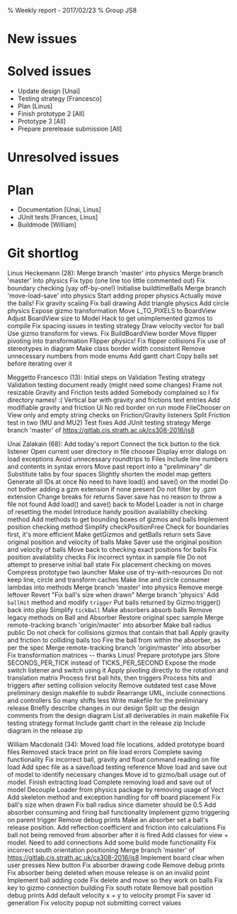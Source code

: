 % Weekly report - 2017/02/23
% Group JS8

# New issues


# Solved issues

- Update design [Unai]
- Testing strategy [Francesco]
- Plan [Linus]
- Finish prototype 2 [All]
- Prototype 3 [All]
- Prepare prerelease submission [All]

# Unresolved issues

# Plan

- Documentation [Unai, Linus]
- JUnit tests [Frances, Linus]
- Buildmode [William]

# Git shortlog

Linus Heckemann (28):
      Merge branch 'master' into physics
      Merge branch 'master' into physics
      Fix typo (one line too little commented out)
      Fix boundary checking (yay off-by-one!)
      Initialise buildtimeBalls
      Merge branch 'move-load-save' into physics
      Start adding proper physics
      Actually move the balls!
      Fix gravity scaling
      Fix ball drawing
      Add triangle physics
      Add circle physics
      Expose gizmo transformation
      Move L_TO_PIXELS to BoardView
      Adjust BoardView size to Model
      Hack to get unimplemented gizmos to compile
      Fix spacing issues in testing strategy
      Draw velocity vector for ball
      Use gizmo transform for views.
      Fix BuildBoardView border
      Move flipper pivoting into transformation
      Flipper physics!
      Fix flipper collisions
      Fix use of stereotypes in diagram
      Make class border width consistent
      Remove unnecessary numbers from mode enums
      Add gantt chart
      Copy balls set before iterating over it

Meggetto Francesco (13):
      Initial steps on Validation Testing strategy
      Validation testing document ready (might need some changes)
      Frame not resizable
      Gravity and Friction tests added
      Somebody complained so I fix directory names! :(
      Vertical bar with gravity and frictions text entries
      Add modifiable gravity and friction UI
      No red border on run mode
      FileChooser on View only and empty string checks on Friction/Gravity listeners
      Split Friction test in two (MU and MU2)
      Test fixes
      Add JUnit testing strategy
      Merge branch 'master' of https://gitlab.cis.strath.ac.uk/cs308-2016/js8

Unai Zalakain (68):
      Add today's report
      Connect the tick button to the tick listener
      Open current user directory in file chooser
      Display error dialogs on load exceptions
      Avoid unnecessary roundtrips to Files
      Include line numbers and contents in syntax errors
      Move past report into a "preliminary" dir
      Substitute tabs by four spaces
      Slightly shorten the model map getters
      Generate all IDs at once
      No need to have load() and save() on the model
      Do not bother adding a gzm extension if none present
      Do not filter by .gzm extension
      Change breaks for returns
      Saver.save has no reason to throw a file not found
      Add load() and save() back to Model
      Loader is not in charge of resetting the model
      Introduce handy position availability checking method
      Add methods to get bounding boxes of gizmos and balls
      Implement position checking method
      Simplify checkPositionFree
      Check for boundaries first, it's more efficient
      Make getGizmos and getBalls return sets
      Save original position and velocity of balls
      Make Saver use the original position and velocity of balls
      Move back to checking exact positions for balls
      Fix position availability checks
      Fix incorrect syntax in sample file
      Do not attempt to preserve initial ball state
      Fix placement checking on moves
      Compress prototype two launcher
      Make use of try-with-resources
      Do not keep line, circle and transform caches
      Make line and circle consumer lambdas into methods
      Merge branch 'master' into physics
      Remove merge leftover
      Revert "Fix ball's size when drawn"
      Merge branch 'physics'
      Add `ballHit` method and modify `trigger`
      Put balls returned by Gizmo.trigger() back into play
      Simplify `tickBall`
      Make absorbers absorb balls
      Remove legacy methods on Ball and Absorber
      Restore original spec sample
      Merge remote-tracking branch 'origin/master' into absorber
      Make ball radius public
      Do not check for collisions gizmos that contain that ball
      Apply gravity and friction to colliding balls too
      Fire the ball from within the absorber, as per the spec
      Merge remote-tracking branch 'origin/master' into absorber
      Fix transformation matrices -- thanks Linus!
      Prepare prototype jars
      Store SECONDS_PER_TICK instead of TICKS_PER_SECOND
      Expose the mode switch listener and switch using it
      Apply pivoting directly to the rotation and translation matrix
      Process first ball hits, then triggers
      Process hits and triggers after setting collision velocity
      Remove outdated test case
      Move preliminary design makefile to subdir
      Rearrange UML, include connections and controllers
      So many shifts less
      Write makefile for the preliminary release
      Briefly describe changes in our design
      Split up the design comments from the design diagram
      List all deriverables in main makefile
      Fix testing strategy format
      Include gantt chart in the release zip
      Include diagram in the release zip

William Macdonald (34):
      Moved load file locations, added prototype board files
      Removed stack trace print on file load errors
      Complete saving functionality
      Fix incorrect ball, gravity and float command reading on file load
      Add spec file as a save/load testing reference
      Move load and save out of model to identify necessary changes
      Move id to gizmo/ball usage out of model. Finish extracting load
      Complete removing load and save out of model
      Decouple Loader from physics package by removing usage of Vect
      Add skeleton method and exception handling for off board placement
      Fix ball's size when drawn
      Fix ball radius since diameter should be 0.5
      Add absorber consuming and firing ball functionality
      Implement gizmo triggering on parent trigger
      Remove debug prints
      Make an absorber set a ball's release position.
      Add reflection coefficient and friction into calculations
      Fix ball not being removed from absorber after it is fired
      Add classes for view + model. Need to add connections
      Add some build mode functionality
      Fix incorrect south orientation positioning
      Merge branch 'master' of https://gitlab.cis.strath.ac.uk/cs308-2016/js8
      Implement board clear when user presses New  button
      Fix absorber drawing code
      Remove debug prints
      Fix absorber being deleted when mouse release is on an invalid point
      Implement ball adding code
      Fix delete and move so they work on balls
      Fix key to gizmo connection building
      Fix south rotate
      Remove ball position debug prints
      Add default velocity x + y to velocity prompt
      Fix saver id generation
      Fix velocity popup not submitting correct values

